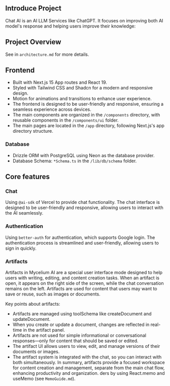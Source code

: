 ## Introduce Project
Chat AI is an AI LLM Services like ChatGPT. It focuses on improving both AI model's response and helping users improve their knowledge:


## Project Overview
See in `architecture.md` for more details.

## Frontend
- Built with Next.js 15 App routes and React 19.
- Styled with Tailwind CSS and Shadcn for a modern and responsive design.
- Motion for animations and transitions to enhance user experience.
- The frontend is designed to be user-friendly and responsive, ensuring a seamless experience across devices.
- The main components are organized in the `/components` directory, with reusable components in the `/components/ui` folder.
- The main pages are located in the `/app` directory, following Next.js's app directory structure.

### Database
- Drizzle ORM with PostgreSQL using Neon as the database provider.
- Database Schema: `*Schema.ts` in the `/lib/db/schema` folder.

## Core features
### Chat
Using `@ai-sdk` of Vercel to provide chat functionality. The chat interface is designed to be user-friendly and responsive, allowing users to interact with the AI seamlessly.

### Authentication
Using `better-auth` for authentication, which supports Google login. The authentication process is streamlined and user-friendly, allowing users to sign in quickly.

### Artifacts
Artifacts in Mycelium AI are a special user interface mode designed to help users with writing, editing, and content creation tasks. When an artifact is open, it appears on the right side of the screen, while the chat conversation remains on the left. Artifacts are used for content that users may want to save or reuse, such as images or documents.

Key points about artifacts:

- Artifacts are managed using toolSchema like createDocument and updateDocument.
- When you create or update a document, changes are reflected in real-time in the artifact panel.
- Artifacts are not used for simple informational or conversational responses—only for content that should be saved or edited.
- The artifact UI allows users to view, edit, and manage versions of their documents or images.
- The artifact system is integrated with the chat, so you can interact with both simultaneously.
  In summary, artifacts provide a focused workspace for content creation and management, separate from the main chat flow, enhancing productivity and organization. ders by using React.memo and useMemo (see `MemoGuide.md`).